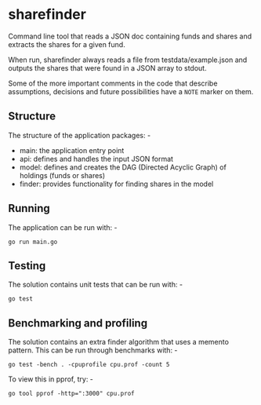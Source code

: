 # sharefinder

Command line tool that reads a JSON doc containing funds and shares and extracts the shares for a given fund.

When run, sharefinder always reads a file from testdata/example.json and outputs the shares that were found
in a JSON array to stdout.

Some of the more important comments in the code that describe assumptions, decisions and future possibilities
have a `NOTE` marker on them.

## Structure

The structure of the application packages: -

- main: the application entry point
- api: defines and handles the input JSON format
- model: defines and creates the DAG (Directed Acyclic Graph) of holdings (funds or shares)
- finder: provides functionality for finding shares in the model

## Running

The application can be run with: -

    go run main.go

## Testing

The solution contains unit tests that can be run with: -

    go test

## Benchmarking and profiling

The solution contains an extra finder algorithm that uses a memento pattern. This can be run through benchmarks with: -

    go test -bench . -cpuprofile cpu.prof -count 5

To view this in pprof, try: -

    go tool pprof -http=":3000" cpu.prof
